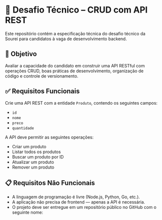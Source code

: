 # 🧪 Desafio Técnico – CRUD com API REST

Este repositório contém a especificação técnica do desafio técnico da Sourei para candidatos à vaga de desenvolvimento backend.

## 📌 Objetivo

Avaliar a capacidade do candidato em construir uma API RESTful com operações CRUD, boas práticas de desenvolvimento, organização de código e controle de versionamento.

## ✅ Requisitos Funcionais

Crie uma API REST com a entidade `Produto`, contendo os seguintes campos:

- `id`
- `nome`
- `preco`
- `quantidade`

A API deve permitir as seguintes operações:

- Criar um produto
- Listar todos os produtos
- Buscar um produto por ID
- Atualizar um produto
- Remover um produto

## 📋 Requisitos Não Funcionais

- A linguagem de programação é livre (Node.js, Python, Go, etc.).
- A aplicação não precisa de frontend — apenas a API é necessária.
- O projeto deve ser entregue em um repositório público no GitHub com o seguinte nome:


